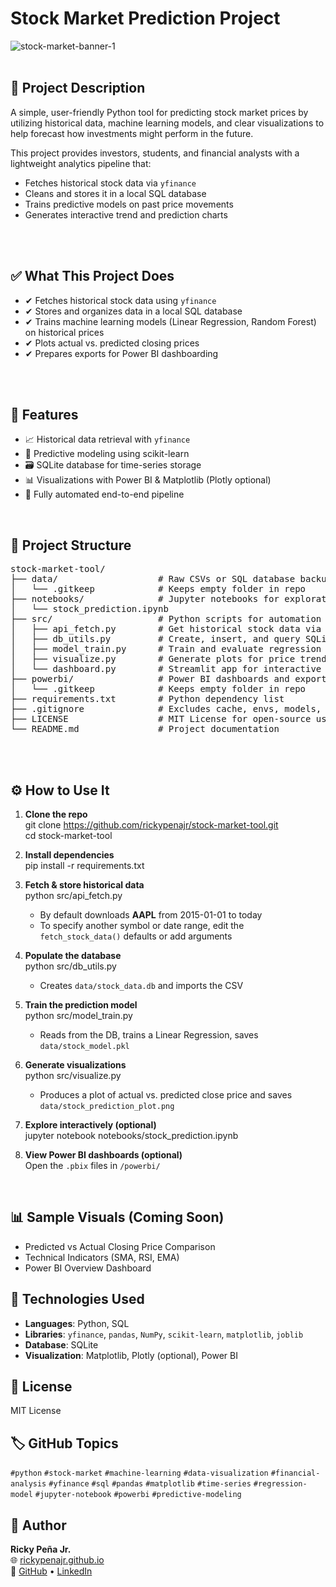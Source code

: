 # Stock Market Prediction Project
![stock-market-banner-1](https://github.com/user-attachments/assets/ccf5614a-5865-48d1-a43a-df788bd6f951)
<br>
<br>


## 📘 Project Description
A simple, user-friendly Python tool for predicting stock market prices by utilizing historical data, machine learning models, and clear visualizations to help forecast how investments might perform in the future.

This project provides investors, students, and financial analysts with a lightweight analytics pipeline that:
- Fetches historical stock data via `yfinance`
- Cleans and stores it in a local SQL database
- Trains predictive models on past price movements
- Generates interactive trend and prediction charts
<br>
<br>


## ✅ What This Project Does
- ✔ Fetches historical stock data using `yfinance`  
- ✔ Stores and organizes data in a local SQL database  
- ✔ Trains machine learning models (Linear Regression, Random Forest) on historical prices  
- ✔ Plots actual vs. predicted closing prices  
- ✔ Prepares exports for Power BI dashboarding  
<br>
<br>


## 🚀 Features
- 📈 Historical data retrieval with `yfinance`  
- 🤖 Predictive modeling using scikit-learn  
- 🗃️ SQLite database for time-series storage  
- 📊 Visualizations with Power BI & Matplotlib (Plotly optional)  
- 🔄 Fully automated end-to-end pipeline  
<br>

## 📁 Project Structure

<pre>
stock-market-tool/
├── data/                   # Raw CSVs or SQL database backups
│   └── .gitkeep            # Keeps empty folder in repo
├── notebooks/              # Jupyter notebooks for exploration and modeling
│   └── stock_prediction.ipynb
├── src/                    # Python scripts for automation & dashboard
│   ├── api_fetch.py        # Get historical stock data via yfinance
│   ├── db_utils.py         # Create, insert, and query SQLite database
│   ├── model_train.py      # Train and evaluate regression models
│   ├── visualize.py        # Generate plots for price trends and predictions
│   └── dashboard.py        # Streamlit app for interactive dashboard
├── powerbi/                # Power BI dashboards and exports
│   └── .gitkeep            # Keeps empty folder in repo
├── requirements.txt        # Python dependency list
├── .gitignore              # Excludes cache, envs, models, and sensitive files from Git
├── LICENSE                 # MIT License for open-source usage
└── README.md               # Project documentation
</pre>

<br>
<br>


## ⚙️ How to Use It

1. **Clone the repo**  
       git clone https://github.com/rickypenajr/stock-market-tool.git  
       cd stock-market-tool  

2. **Install dependencies**  
       pip install -r requirements.txt  

3. **Fetch & store historical data**  
       python src/api_fetch.py  
   - By default downloads **AAPL** from 2015-01-01 to today  
   - To specify another symbol or date range, edit the `fetch_stock_data()` defaults or add arguments  

4. **Populate the database**  
       python src/db_utils.py  
   - Creates `data/stock_data.db` and imports the CSV  

5. **Train the prediction model**  
       python src/model_train.py  
   - Reads from the DB, trains a Linear Regression, saves `data/stock_model.pkl`  

6. **Generate visualizations**  
       python src/visualize.py  
   - Produces a plot of actual vs. predicted close price and saves `data/stock_prediction_plot.png`  

7. **Explore interactively (optional)**  
       jupyter notebook notebooks/stock_prediction.ipynb  

8. **View Power BI dashboards (optional)**  
   Open the `.pbix` files in `/powerbi/` 

<br>

## 📊 Sample Visuals (Coming Soon)

- Predicted vs Actual Closing Price Comparison  
- Technical Indicators (SMA, RSI, EMA)  
- Power BI Overview Dashboard  


## 🧠 Technologies Used

- **Languages**: Python, SQL  
- **Libraries**: `yfinance`, `pandas`, `NumPy`, `scikit-learn`, `matplotlib`, `joblib`  
- **Database**: SQLite  
- **Visualization**: Matplotlib, Plotly (optional), Power BI  



## 📌 License
MIT License



## 🏷️ GitHub Topics
`#python` `#stock-market` `#machine-learning` `#data-visualization` `#financial-analysis` `#yfinance` `#sql` `#pandas` `#matplotlib` `#time-series` `#regression-model` `#jupyter-notebook` `#powerbi` `#predictive-modeling`



## 👤 Author

**Ricky Peña Jr.**  
🌐 [rickypenajr.github.io](https://rickypenajr.github.io)  
🔗 [GitHub](https://github.com/rickypenajr) • [LinkedIn](https://linkedin.com/in/rickypenajr)
